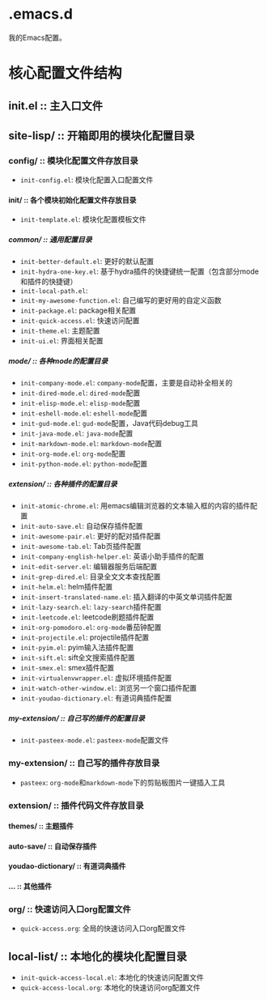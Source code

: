 # .emacs.d
我的Emacs配置。

# 核心配置文件结构
## init.el :: 主入口文件

## site-lisp/ :: 开箱即用的模块化配置目录
### config/ :: 模块化配置文件存放目录
- `init-config.el`: 模块化配置入口配置文件
#### init/ :: 各个模块初始化配置文件存放目录
- `init-template.el`: 模块化配置模板文件
##### common/ :: 通用配置目录
- `init-better-default.el`: 更好的默认配置
- `init-hydra-one-key.el`: 基于hydra插件的快捷键统一配置（包含部分mode和插件的快捷键）
- `init-local-path.el`: 
- `init-my-awesome-function.el`: 自己编写的更好用的自定义函数
- `init-package.el`: package相关配置
- `init-quick-access.el`: 快速访问配置
- `init-theme.el`: 主题配置
- `init-ui.el`: 界面相关配置
##### mode/ :: 各种mode的配置目录
- `init-company-mode.el`: `company-mode`配置，主要是自动补全相关的
- `init-dired-mode.el`: `dired-mode`配置
- `init-elisp-mode.el`: `elisp-mode`配置
- `init-eshell-mode.el`: `eshell-mode`配置
- `init-gud-mode.el`: `gud-mode`配置，Java代码debug工具
- `init-java-mode.el`: `java-mode`配置
- `init-markdown-mode.el`: `markdown-mode`配置
- `init-org-mode.el`: `org-mode`配置
- `init-python-mode.el`: `python-mode`配置
##### extension/ :: 各种插件的配置目录
- `init-atomic-chrome.el`: 用emacs编辑浏览器的文本输入框的内容的插件配置
- `init-auto-save.el`: 自动保存插件配置
- `init-awesome-pair.el`: 更好的配对插件配置
- `init-awesome-tab.el`: Tab页插件配置
- `init-company-english-helper.el`: 英语小助手插件的配置
- `init-edit-server.el`: 编辑器服务后端配置
- `init-grep-dired.el`: 目录全文文本查找配置
- `init-helm.el`: helm插件配置
- `init-insert-translated-name.el`: 插入翻译的中英文单词插件配置
- `init-lazy-search.el`: `lazy-search`插件配置
- `init-leetcode.el`: leetcode刷题插件配置
- `init-org-pomodoro.el`: `org-mode`番茄钟配置
- `init-projectile.el`: projectile插件配置
- `init-pyim.el`: pyim输入法插件配置
- `init-sift.el`: sift全文搜索插件配置
- `init-smex.el`: smex插件配置
- `init-virtualenvwrapper.el`: 虚拟环境插件配置
- `init-watch-other-window.el`: 浏览另一个窗口插件配置
- `init-youdao-dictionary.el`: 有道词典插件配置


##### my-extension/ :: 自己写的插件的配置目录
- `init-pasteex-mode.el`: `pasteex-mode`配置文件

### my-extension/ :: 自己写的插件存放目录
- `pasteex`: `org-mode`和`markdown-mode`下的剪贴板图片一键插入工具

### extension/ :: 插件代码文件存放目录
#### themes/ :: 主题插件
#### auto-save/ :: 自动保存插件
#### youdao-dictionary/ :: 有道词典插件
#### ... :: 其他插件

### org/ :: 快速访问入口org配置文件
- `quick-access.org`: 全局的快速访问入口org配置文件

## local-list/ :: 本地化的模块化配置目录
- `init-quick-access-local.el`: 本地化的快速访问配置文件
- `quick-access-local.org`: 本地化的快速访问org配置文件
